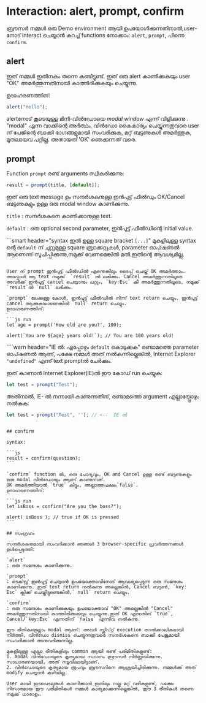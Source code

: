 # Interaction: alert, prompt, confirm
ബ്രൗസർ നമ്മൾ ഒരു Demo environment ആയി ഉപയോഗിക്കുന്നതിനാൽ,user-നോട് interact ചെയ്യാൻ കുറച്ച് functions നോക്കാം: `alert`, `prompt`, പിന്നെ `confirm`.

## alert

ഇത് നമ്മൾ ഇതിനകം തന്നെ കണ്ടിട്ടുണ്ട്. ഇത് ഒരു alert കാണിക്കുകയും user "OK" അമർത്തുന്നതിനായി കാത്തിരിക്കുകയും ചെയ്യുന്നു.

ഉദാഹരണത്തിന്:

```js run
alert("Hello");
```

alertനോട് കൂടെയുള്ള മിനി-വിൻഡോയെ *modal window* എന്ന് വിളിക്കുന്നു . "modal" എന്ന വാക്കിന്റെ അർത്ഥം, വിൻഡോ കൈകാര്യം ചെയ്യുന്നതുവരെ user ന് പേജിന്റെ ബാക്കി ഭാഗങ്ങളുമായി സംവദിക്കുക, മറ്റ് ബട്ടണുകൾ അമർത്തുക, മുതലായവ പറ്റില്ല. അതായത് 'OK' ഞെക്കുന്നത് വരെ.

## prompt

Function `prompt` രണ്ട് arguments സ്വീകരിക്കുന്നു:

```js no-beautify
result = prompt(title, [default]);
```

ഇത് ഒരു text message ഉം സന്ദർശകനുള്ള ഇൻപുട്ട് ഫീൽഡും OK/Cancel ബട്ടണുകളും ഉള്ള ഒരു modal window കാണിക്കുന്നു.

`title`
: സന്ദർശകനെ കാണിക്കാനുള്ള text.

`default`
: ഒരു optional second parameter, ഇൻപുട്ട് ഫീൽഡിന്റെ initial value.

```smart header="syntax ഇൽ ഉള്ള square bracket `[...]`"
മുകളിലുള്ള syntax ന്റെ `default` ന് ചുറ്റുമുള്ള square ബ്രാക്കറ്റുകൾ, parameter ഓപ്ഷണൽ ആണെന്ന് സൂചിപ്പിക്കുന്നു,നമുക്ക് വേണമെങ്കിൽ മതി.ഇതിന്റെ ആവശ്യമില്ല.
```

User ന് prompt ഇൻപുട്ട് ഫീൽഡിൽ എന്തെങ്കിലും ടൈപ്പ് ചെയ്ത് OK അമർത്താം. അപ്പോൾ ആ text നമുക്ക്  `result` ൽ ലഭിക്കും. Cancel അമർത്തുന്നതിലൂടെ അവർക്ക് ഇൻപുട്ട് cancel ചെയ്യാനും പറ്റും, `key:Esc` കീ അമർത്തുന്നതിലൂടെ, നമുക്ക് `result`ൽ `null` ലഭിക്കും.

`prompt` ലേക്കുള്ള കോൾ, ഇൻപുട്ട് ഫീൽഡിൽ നിന്ന് text return ചെയ്യും. ഇൻപുട്ട് cancel ആക്കുകയാണെങ്കിൽ `null` return ചെയ്യും.
ഉദാഹരണത്തിന്:

```js run
let age = prompt('How old are you?', 100);

alert(`You are ${age} years old!`); // You are 100 years old!
```

````warn header="IE ൽ: എപ്പോഴും `default` കൊടുക്കുക"
രണ്ടാമത്തെ parameter ഓപ്ഷണൽ ആണ്, പക്ഷേ നമ്മൾ അത് നൽകുന്നില്ലെങ്കിൽ, Internet Explorer `"undefined"` എന്ന് text promptൽ ചേർക്കും.

ഇത് കാണാൻ Internet Explorer(IE)ൽ ഈ കോഡ് run ചെയ്യുക:
```js run
let test = prompt("Test");
```

അതിനാൽ, IE- ൽ നന്നായി കാണുന്നതിന്, രണ്ടാമത്തെ argument എല്ലായ്പ്പോഴും നൽകുക:
```js run
let test = prompt("Test", ''); // <--  IE ൽ
```
````

## confirm

syntax:

```js
result = confirm(question);
```

`confirm` function ൽ, ഒരു ചോദ്യവും, OK and Cancel ഉള്ള രണ്ട് ബട്ടണുകളും ഒരു modal വിൻഡോയും ആണ് കാണുന്നത്.
OK അമർത്തിയാൽ `true` കിട്ടും, അല്ലാത്തപക്ഷം`false`.
ഉദാഹരണത്തിന്:

```js run
let isBoss = confirm("Are you the boss?");

alert( isBoss ); // true if OK is pressed
```

## സംഗ്രഹം

സന്ദർശകരുമായി സംവദിക്കാൻ ഞങ്ങൾ 3 browser-specific പ്രവർത്തനങ്ങൾ ഉൾപ്പെടുത്തി:

`alert`
: ഒരു സന്ദേശം കാണിക്കുന്നു.

`prompt`
: ടെക്സ്റ്റ് ഇൻപുട്ട് ചെയ്യാൻ ഉപയോക്താവിനോട് ആവശ്യപ്പെടുന്ന ഒരു സന്ദേശം കാണിക്കുന്നു. ഇത് text return നൽകുന്നു അല്ലെങ്കിൽ, Cancel ബട്ടൺ, `key: Esc` ക്ലിക്ക് ചെയ്തിട്ടുണ്ടെങ്കിൽ,` null` return ചെയ്യും.

`confirm`
: ഒരു സന്ദേശം കാണിക്കുകയും ഉപയോക്താവ് "OK" അല്ലെങ്കിൽ "Cancel" അമർത്തുന്നതിനായി കാത്തിരിക്കുകയും ചെയ്യുന്നു.ഇത് OK എന്നതിന് `true`, Cancel/`key:Esc` എന്നതിന് `false` എന്നിവ നൽകുന്നു.

ഈ രീതികളെല്ലാം modal ആണ്: അവർ സ്ക്രിപ്റ്റ് execution താൽക്കാലികമായി നിർത്തി, വിൻഡോ dismiss ചെയ്യുന്നതുവരെ സന്ദർശകനെ ബാക്കി പേജുമായി സംവദിക്കാൻ അനുവദിക്കുന്നില്ല.

മുകളിലുള്ള എല്ലാ രീതികളിലും common ആയി രണ്ട് പരിമിതികളുണ്ട്:
1. modal വിൻഡോയുടെ കൃത്യമായ സ്ഥാനം ബ്രൗസർ നിർണ്ണയിക്കുന്നു. സാധാരണയായി, അത് നടുവിലായിട്ടാണ്.
2. വിൻഡോയുടെ കൃത്യമായ രൂപവും ബ്രൗസറിനെ ആശ്രയിച്ചിരിക്കുന്നു. നമ്മൾക്ക് അത് modify ചെയ്യാൻ കഴിയില്ല.

User മായി ഇടപെടലുകൾ കാണിക്കാൻ ഇതിലും നല്ല മറ്റ് വഴികളുണ്ട്, പക്ഷേ നിസാരമായ ഈ പരിമിതികൾ നമ്മൾ കാര്യമാക്കുന്നില്ലെങ്കിൽ, ഈ 3 രീതികൾ തന്നെ നമുക്ക് ധാരാളം.
